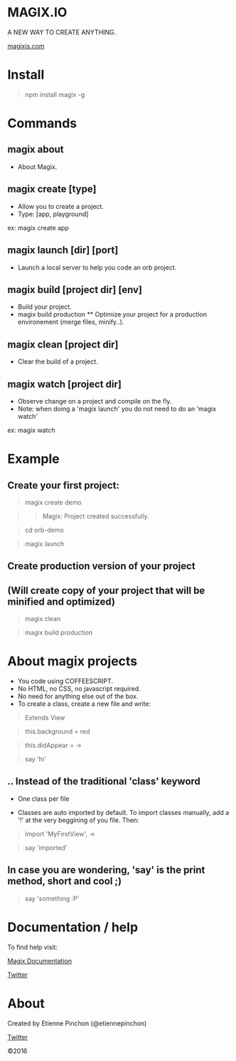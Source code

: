 # MAGIX.IO

A NEW WAY TO CREATE ANYTHING.

[magixjs.com](http://magixjs.com)

# Install

> npm install magix -g

# Commands

## magix about

* About Magix.

## magix create [type]

* Allow you to create a project.
* Type: [app, playground]

ex: magix create app

## magix launch [dir] [port]

* Launch a local server to help you code an orb project.

## magix build [project dir] [env]

* Build your project.
* magix build production
** Optimize your project for a production environement (merge files, minify..).

## magix clean [project dir]

* Clear the build of a project.

## magix watch [project dir]

* Observe change on a project and compile on the fly.
* Note: when doing a 'magix launch' you do not need to do an 'magix watch'

ex: magix watch


# Example

## Create your first project:

> magix create demo

> > Magix: Project created successfully.

> cd orb-demo

> magix launch

## Create production version of your project
## (Will create copy of your project that will be minified and optimized)

> magix clean

> magix build production

# About magix projects

* You code using COFFEESCRIPT.
* No HTML, no CSS, no javascript required.
* No need for anything else out of the box.
* To create a class, create a new file and write: 

> Extends View

> this.background = red

> this.didAppear = ->

> 	say 'hi'

## .. Instead of the traditional 'class' keyword

* One class per file

* Classes are auto imported by default. 
To import classes manually, add a '!' at the very beggining of you file.
Then:
> Import 'MyFirstView', ->

> say 'imported'

## In case you are wondering, 'say' is the print method, short and cool ;)

> say 'something :P'

# Documentation / help

To find help visit:

[Magix Documentation](https://magixjs.com/learn)

[Twitter](https://twitter.com/magixjs)

# About
Created by Etienne Pinchon (@etiennepinchon)

[Twitter](https://twitter.com/etiennepinchon)

©2016